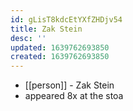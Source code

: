 ```yaml
---
id: gLisT8kdcEtYXfZHDjv54
title: Zak Stein
desc: ''
updated: 1639762693850
created: 1639762693850
---
```



- [[person]] - Zak Stein
- appeared 8x at the stoa
